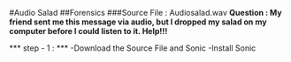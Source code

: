 #Audio Salad
##Forensics
###Source File : Audiosalad.wav
**Question : My friend sent me this message via audio, but I dropped my salad on my computer before I could listen to it. Help!!!**

*** step - 1 : ***
-Download the Source File and Sonic
-Install Sonic


